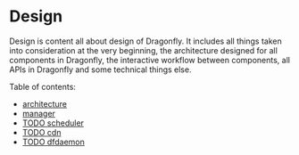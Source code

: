 # Design

Design is content all about design of Dragonfly.
It includes all things taken into consideration at the very beginning,
the architecture designed for all components in Dragonfly,
the interactive workflow between components,
all APIs in Dragonfly and some technical things else.

Table of contents:

- [architecture](architecture.md)
- [manager](manager.md)
- [TODO scheduler](scheduler.md)
- [TODO cdn](cdn.md)
- [TODO dfdaemon](dfdaemon.md)
